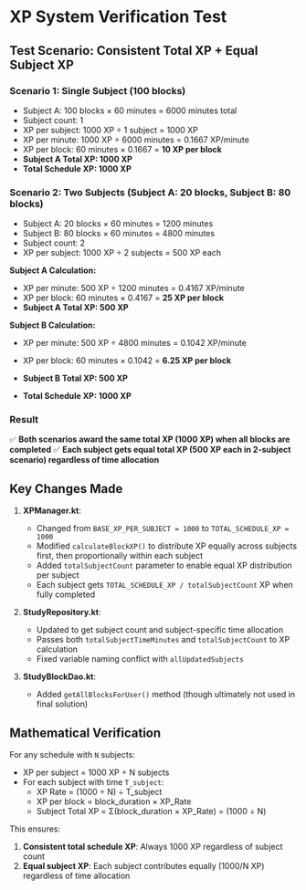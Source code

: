 # XP System Verification Test

## Test Scenario: Consistent Total XP + Equal Subject XP

### Scenario 1: Single Subject (100 blocks)
- Subject A: 100 blocks × 60 minutes = 6000 minutes total
- Subject count: 1
- XP per subject: 1000 XP ÷ 1 subject = 1000 XP
- XP per minute: 1000 XP ÷ 6000 minutes = 0.1667 XP/minute
- XP per block: 60 minutes × 0.1667 = **10 XP per block**
- **Subject A Total XP: 1000 XP**
- **Total Schedule XP: 1000 XP**

### Scenario 2: Two Subjects (Subject A: 20 blocks, Subject B: 80 blocks)
- Subject A: 20 blocks × 60 minutes = 1200 minutes
- Subject B: 80 blocks × 60 minutes = 4800 minutes  
- Subject count: 2
- XP per subject: 1000 XP ÷ 2 subjects = 500 XP each

**Subject A Calculation:**
- XP per minute: 500 XP ÷ 1200 minutes = 0.4167 XP/minute
- XP per block: 60 minutes × 0.4167 = **25 XP per block**
- **Subject A Total XP: 500 XP**

**Subject B Calculation:**
- XP per minute: 500 XP ÷ 4800 minutes = 0.1042 XP/minute  
- XP per block: 60 minutes × 0.1042 = **6.25 XP per block**
- **Subject B Total XP: 500 XP**

- **Total Schedule XP: 1000 XP**

### Result
✅ **Both scenarios award the same total XP (1000 XP) when all blocks are completed**
✅ **Each subject gets equal total XP (500 XP each in 2-subject scenario) regardless of time allocation**

## Key Changes Made

1. **XPManager.kt**: 
   - Changed from `BASE_XP_PER_SUBJECT = 1000` to `TOTAL_SCHEDULE_XP = 1000`
   - Modified `calculateBlockXP()` to distribute XP equally across subjects first, then proportionally within each subject
   - Added `totalSubjectCount` parameter to enable equal XP distribution per subject
   - Each subject gets `TOTAL_SCHEDULE_XP / totalSubjectCount` XP when fully completed

2. **StudyRepository.kt**:
   - Updated to get subject count and subject-specific time allocation
   - Passes both `totalSubjectTimeMinutes` and `totalSubjectCount` to XP calculation
   - Fixed variable naming conflict with `allUpdatedSubjects`

3. **StudyBlockDao.kt**:
   - Added `getAllBlocksForUser()` method (though ultimately not used in final solution)

## Mathematical Verification

For any schedule with `N` subjects:
- XP per subject = 1000 XP ÷ N subjects
- For each subject with time `T_subject`:
  - XP Rate = (1000 ÷ N) ÷ T_subject
  - XP per block = block_duration × XP_Rate
  - Subject Total XP = Σ(block_duration × XP_Rate) = (1000 ÷ N)

This ensures:
1. **Consistent total schedule XP**: Always 1000 XP regardless of subject count
2. **Equal subject XP**: Each subject contributes equally (1000/N XP) regardless of time allocation